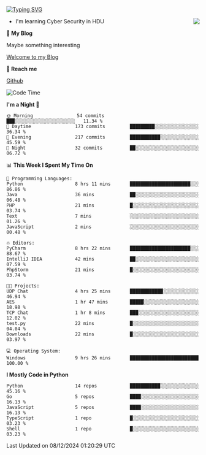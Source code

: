 [![Typing SVG](https://readme-typing-svg.herokuapp.com?font=Fira+Code&pause=1000&random=false&width=450&height=60&lines=Hello+%F0%9F%91%8B%F0%9F%8F%BB;I'm+JBNRZ)](https://git.io/typing-svg)

<a href="#">
  <img align="right" src="https://github-readme-stats.vercel.app/api?username=JBNRZ&show_icons=true&bg_color=15,f2f7fd,E0EAFC" />
</a>

- I'm learning Cyber Security in HDU

 **🌱 My Blog**

Maybe something interesting

[Welcome to my Blog](https://jbnrz.com.cn/)

 **💬 Reach me** 

[Github](https://github.com/JBNRZ)


<!--START_SECTION:waka-->
![Code Time](http://img.shields.io/badge/Code%20Time-771%20hrs%2037%20mins-blue)

**I'm a Night 🦉** 

```text
🌞 Morning                54 commits          ███░░░░░░░░░░░░░░░░░░░░░░   11.34 % 
🌆 Daytime                173 commits         █████████░░░░░░░░░░░░░░░░   36.34 % 
🌃 Evening                217 commits         ███████████░░░░░░░░░░░░░░   45.59 % 
🌙 Night                  32 commits          ██░░░░░░░░░░░░░░░░░░░░░░░   06.72 % 
```


📊 **This Week I Spent My Time On** 

```text
💬 Programming Languages: 
Python                   8 hrs 11 mins       ██████████████████████░░░   86.86 % 
Java                     36 mins             ██░░░░░░░░░░░░░░░░░░░░░░░   06.48 % 
PHP                      21 mins             █░░░░░░░░░░░░░░░░░░░░░░░░   03.74 % 
Text                     7 mins              ░░░░░░░░░░░░░░░░░░░░░░░░░   01.26 % 
JavaScript               2 mins              ░░░░░░░░░░░░░░░░░░░░░░░░░   00.48 % 

🔥 Editors: 
PyCharm                  8 hrs 22 mins       ██████████████████████░░░   88.67 % 
IntelliJ IDEA            42 mins             ██░░░░░░░░░░░░░░░░░░░░░░░   07.59 % 
PhpStorm                 21 mins             █░░░░░░░░░░░░░░░░░░░░░░░░   03.74 % 

🐱‍💻 Projects: 
UDP Chat                 4 hrs 25 mins       ████████████░░░░░░░░░░░░░   46.94 % 
AES                      1 hr 47 mins        █████░░░░░░░░░░░░░░░░░░░░   18.98 % 
TCP Chat                 1 hr 8 mins         ███░░░░░░░░░░░░░░░░░░░░░░   12.02 % 
test.py                  22 mins             █░░░░░░░░░░░░░░░░░░░░░░░░   04.04 % 
Downloads                22 mins             █░░░░░░░░░░░░░░░░░░░░░░░░   03.97 % 

💻 Operating System: 
Windows                  9 hrs 26 mins       █████████████████████████   100.00 % 
```

**I Mostly Code in Python** 

```text
Python                   14 repos            ███████████░░░░░░░░░░░░░░   45.16 % 
Go                       5 repos             ████░░░░░░░░░░░░░░░░░░░░░   16.13 % 
JavaScript               5 repos             ████░░░░░░░░░░░░░░░░░░░░░   16.13 % 
TypeScript               1 repo              █░░░░░░░░░░░░░░░░░░░░░░░░   03.23 % 
Shell                    1 repo              █░░░░░░░░░░░░░░░░░░░░░░░░   03.23 % 
```




 Last Updated on 08/12/2024 01:20:29 UTC
<!--END_SECTION:waka-->
